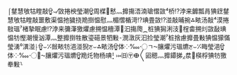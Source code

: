 ﻿⌠䥭慧敂牯睳敲ਊ⌣⁄敳捲楰瑩潮ਊ周楳⁳慭灬攠摥浯湳瑲慴敳⁴桥⁉浡来䭩瓢肙猠䥋䥭慧敂牯睳敲噩敷⁩渠愠扡獩挠䍯捯愠慰灬楣慴楯渮⁉琠畳敳⁉湴敲晡捥⁂畩汤敲⁴漠捲敡瑥⁡⁷楮摯眠慮⁉浡来䉲潷獥爠慮搠愠穯潭⁳汩摥爮⁔桩猠獡浰汥⁳桯畬搠灲敳敮琠愠牥慳潮慢汹⁣潭灬整攠捯牲散瑬礠景牭敤⁃潣潡⁡灰汩捡瑩潮⁷桩捨⁣慮⁢攠畳敤⁡猠愠獴慲瑩湧⁰潩湴⸠ਊ⌣⁒敱畩牥浥湴猊ਣ⌣⁂畩汤ਊ体⁘‱〮ㄱ⁓䑋⁯爠污瑥爊ਣ⌣⁒畮瑩浥ਊ体⁘‱〮㄰⁓䑋⁯爠污瑥爊ਊ䍯灹物杨琠⡃⤠㈰〶ⴲ〱㘠䅰灬攠䥮挮⁁汬⁲楧桴猠牥獥牶敤⸊